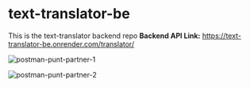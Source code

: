 # text-translator-be
This is the text-translator backend repo
**Backend API Link:** https://text-translator-be.onrender.com/translator/

![postman-punt-partner-1](https://github.com/Deepak-25yadav/text-translator-be/assets/112754831/792db5dc-f418-4019-8f21-18ec3ec83817)

![postman-punt-partner-2](https://github.com/Deepak-25yadav/text-translator-be/assets/112754831/673c7946-99e8-4716-9d07-9a006cde7da1)
